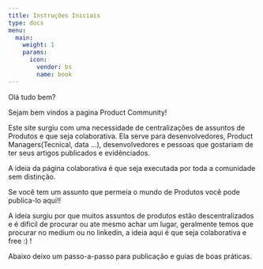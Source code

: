 ```yaml
---
title: Instruções Iniciais
type: docs
menu:
  main:
    weight: 1
    params:
      icon:
        vendor: bs
        name: book
---
```

Olá tudo bem?

Sejam bem vindos a pagina Product Community!

Este site surgiu com uma necessidade de centralizações de assuntos de Produtos e que seja colaborativa. Ela serve para desenvolvedores, Product Managers(Tecnical, data ...), desenvolvedores e pessoas que gostariam de ter seus artigos publicados e evidênciados.

A ideia da página colaborativa é que seja executada por toda a comunidade sem distinção.

Se você tem um assunto que permeia o mundo de Produtos você pode publica-lo aqui!!

A ideia surgiu por que muitos assuntos de produtos estão descentralizados e é dificil de procurar ou ate mesmo achar um lugar, geralmente temos que procurar no medium ou no linkedin, a ideia aqui é que seja colaborativa e free :) !

Abaixo deixo um passo-a-passo para publicação e guias de boas práticas.
